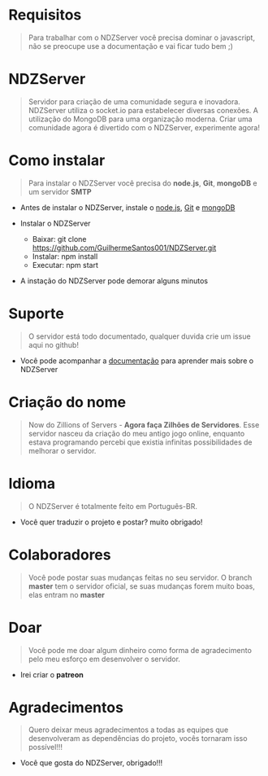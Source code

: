 # Requisitos
> Para trabalhar com o NDZServer você precisa dominar o javascript, não se preocupe use a documentação e vai ficar tudo bem ;)

# NDZServer
> Servidor para criação de uma comunidade segura e inovadora. NDZServer utiliza o socket.io para estabelecer diversas conexões. A utilização do MongoDB para uma organização moderna. Criar uma comunidade agora é divertido com o NDZServer, experimente agora!

# Como instalar
> Para instalar o NDZServer você precisa do **node.js**, **Git**, **mongoDB** e um servidor **SMTP**

- Antes de instalar o NDZServer, instale o [node.js](https://nodejs.org/en/), [Git](https://git-scm.com/downloads) e [mongoDB](https://github.com/GuilhermeSantos001/NDZServer/wiki/Instalar-o-MongoDB)

- Instalar o NDZServer
    - Baixar: git clone https://github.com/GuilhermeSantos001/NDZServer.git
    - Instalar: npm install
    - Executar: npm start
    
- A instação do NDZServer pode demorar alguns minutos

# Suporte
> O servidor está todo documentado, qualquer duvida crie um issue aqui no github!

- Você pode acompanhar a [documentação](https://github.com/GuilhermeSantos001/NDZServer/wiki) para aprender mais sobre o NDZServer

# Criação do nome
> Now do Zillions of Servers - **Agora faça Zilhões de Servidores**. Esse servidor nasceu da criação do meu antigo jogo online, enquanto estava programando percebi que existia infinitas possibilidades de melhorar o servidor.

# Idioma
> O NDZServer é totalmente feito em Português-BR.

- Você quer traduzir o projeto e postar? muito obrigado!

# Colaboradores
> Você pode postar suas mudanças feitas no seu servidor. O branch **master** tem o servidor oficial, se suas mudanças forem muito boas, elas entram no **master**

# Doar
> Você pode me doar algum dinheiro como forma de agradecimento pelo meu esforço em desenvolver o servidor.

- Irei criar o **patreon**

# Agradecimentos
> Quero deixar meus agradecimentos a todas as equipes que desenvolveram as dependências do projeto, vocês tornaram isso possível!!!

- Você que gosta do NDZServer, obrigado!!!
